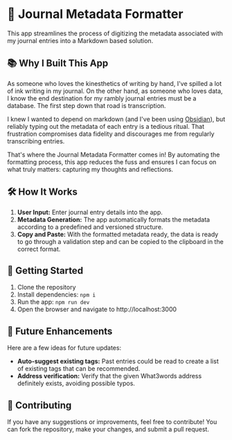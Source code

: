 # 📝 Journal Metadata Formatter

This app streamlines the process of digitizing the metadata associated with my journal entries into a Markdown based solution.

## 📚 Why I Built This App

As someone who loves the kinesthetics of writing by hand, I've spilled a lot of ink writing in my journal. On the other hand, as someone who loves data, I know the end destination for my rambly journal entries must be a database. The first step down that road is transcription.

I knew I wanted to depend on markdown (and I've been using [Obsidian](https://obsidian.md/)), but reliably typing out the metadata of each entry is a tedious ritual. That frustration compromises data fidelity and discourages me from regularly transcribing entries.

That's where the Journal Metadata Formatter comes in! By automating the formatting process, this app reduces the fuss and ensures I can focus on what truly matters: capturing my thoughts and reflections.

## 🛠️ How It Works

1. **User Input:** Enter journal entry details into the app.
2. **Metadata Generation:** The app automatically formats the metadata according to a predefined and versioned structure.
3. **Copy and Paste:** With the formatted metadata ready, the data is ready to go through a validation step and can be copied to the clipboard in the correct format.

## 🚀 Getting Started

1. Clone the repository
2. Install dependencies: `npm i`
3. Run the app: `npm run dev`
4. Open the browser and navigate to http://localhost:3000

## 🎯 Future Enhancements

Here are a few ideas for future updates:

- **Auto-suggest existing tags:** Past entries could be read to create a list of existing tags that can be recommended.
- **Address verification:** Verify that the given What3words address definitely exists, avoiding possible typos.

## 🤗 Contributing

If you have any suggestions or improvements, feel free to contribute! You can fork the repository, make your changes, and submit a pull request.
